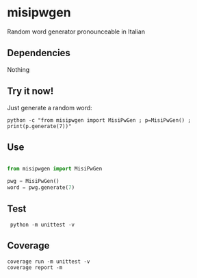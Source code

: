 # misipwgen

Random word generator pronounceable in Italian

## Dependencies

Nothing

## Try it now!

Just generate a random word:

```shell
python -c "from misipwgen import MisiPwGen ; p=MisiPwGen() ; print(p.generate(7))" 
```

## Use

```python

from misipwgen import MisiPwGen

pwg = MisiPwGen()
word = pwg.generate(7)
```

## Test

```shell
 python -m unittest -v
```

## Coverage

```shell
coverage run -m unittest -v
coverage report -m
```

